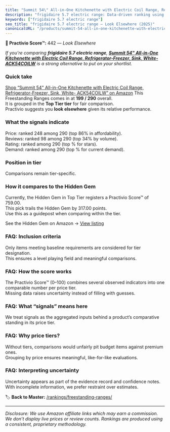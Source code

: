 ```yaml
---
title: "Summit 54\" All-in-One Kitchenette with Electric Coil Range, Refrigerator-Freezer, Sink, White- ACK54COILW"
description: "frigidaire 5.7 electric range: Data-driven ranking using the Practivio Score™. Positioned by quality, value, demand, findability, momentum."
keywords: ["frigidaire 5.7 electric range"]
seo_title: "frigidaire 5.7 electric range — Look Elsewhere (2025)"
canonicalURL: "/products/summit-54-all-in-one-kitchenette-with-electric-coil-range-refrigerator-freezer-sink-white-ack54coilw-B08RP5HSDQ/"
---
```


**🚫 Practivio Score™:** 442 — _Look Elsewhere_


*If you're comparing **frigidaire 5.7 electric range**, **[Summit 54" All-in-One Kitchenette with Electric Coil Range, Refrigerator-Freezer, Sink, White- ACK54COILW](https://www.amazon.com/dp/B08RP5HSDQ?tag=practivio-20)** is a strong alternative to put on your shortlist.*
### Quick take
[Shop “Summit 54" All-in-One Kitchenette with Electric Coil Range, Refrigerator-Freezer, Sink, White- ACK54COILW” on Amazon](https://www.amazon.com/dp/B08RP5HSDQ?tag=practivio-20)
This Freestanding Ranges comes in at **199 / 290** overall.  
It is grouped in the **Top Tier tier** for fair comparison.  
Practivio suggests you **look elsewhere** given its relative performance.

### What the signals indicate
Price: ranked 248 among 290 (top 86% in affordability).  
Reviews: ranked 98 among 290 (top 34% by volume).  
Rating: ranked  among 290 (top % for stars).  
Demand: ranked  among 290 (top % for current demand).

### Position in tier
Comparisons remain tier-specific.

### How it compares to the Hidden Gem
Currently, the Hidden Gem in Top Tier registers a Practivio Score™ of 759.00.  
This pick trails the Hidden Gem by 317.00 points.  
Use this as a guidepost when comparing within the tier.  

See the Hidden Gem on Amazon → [View listing](https://www.amazon.com/dp/B07MYBQKDX?tag=practivio-20)

### FAQ: Inclusion criteria
Only items meeting baseline requirements are considered for tier designation.  
This ensures a level playing field and meaningful comparisons.

### FAQ: How the score works
The Practivio Score™ (0–100) combines several observed indicators into one comparable number per price tier.  
Missing data raises uncertainty instead of filling with guesses.

### FAQ: What “signals” means here
We treat signals as the aggregated inputs behind a product’s comparative standing in its price tier.

### FAQ: Why price tiers?
Without tiers, comparisons would unfairly pit budget items against premium ones.  
Grouping by price ensures meaningful, like-for-like evaluations.

### FAQ: Interpreting uncertainty
Uncertainty appears as part of the evidence record and confidence notes.  
With incomplete information, we prefer restraint over estimates.


🏷️ **Back to Master:** [/rankings/freestanding-ranges/](/rankings/freestanding-ranges/)

---
_Disclosure: We use Amazon affiliate links which may earn a commission. We don’t display live prices or review counts. Rankings are produced using a consistent, proprietary methodology._
